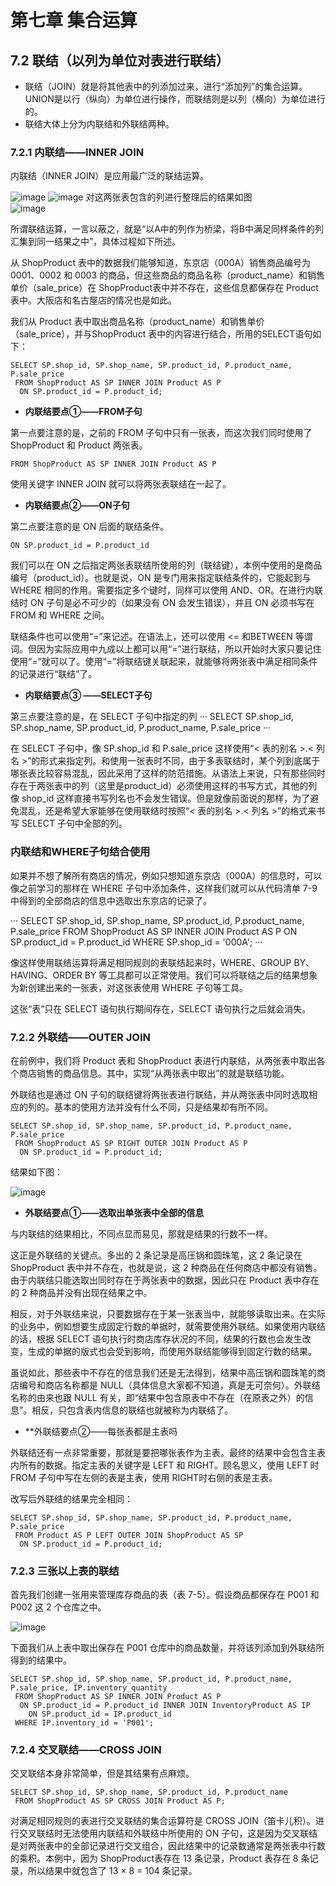 # 第七章 集合运算
## 7.2 联结（以列为单位对表进行联结）
- 联结（JOIN）就是将其他表中的列添加过来，进行“添加列”的集合运算。
UNION是以行（纵向）为单位进行操作，而联结则是以列（横向）为单位进行的。
- 联结大体上分为内联结和外联结两种。

### 7.2.1 内联结——INNER JOIN

内联结（INNER JOIN）是应用最广泛的联结运算。

![image](https://user-images.githubusercontent.com/80316882/117531139-9c6a2000-b013-11eb-80c6-37fbedf5be17.png)
![image](https://user-images.githubusercontent.com/80316882/117531153-b60b6780-b013-11eb-9f2b-6423d1f54e69.png)
对这两张表包含的列进行整理后的结果如图<br>
![image](https://user-images.githubusercontent.com/80316882/117531170-d1767280-b013-11eb-80c0-416da47bef6c.png)

所谓联结运算，一言以蔽之，就是“以A中的列作为桥梁，将B中满足同样条件的列汇集到同一结果之中”，具体过程如下所述。

从 ShopProduct 表中的数据我们能够知道，东京店（000A）销售商品编号为 0001、0002 和 0003 的商品，但这些商品的商品名称（product_name）和销售单价（sale_price）在 ShopProduct表中并不存在，这些信息都保存在 Product 表中。大阪店和名古屋店的情况也是如此。

我们从 Product 表中取出商品名称（product_name）和销售单价（sale_price），并与ShopProduct 表中的内容进行结合，所用的SELECT语句如下：
```
SELECT SP.shop_id, SP.shop_name, SP.product_id, P.product_name, P.sale_price
 FROM ShopProduct AS SP INNER JOIN Product AS P 
  ON SP.product_id = P.product_id;
```

- **内联结要点①——FROM子句**

第一点要注意的是，之前的 FROM 子句中只有一张表，而这次我们同时使用了 ShopProduct 和 Product 两张表。
```
FROM ShopProduct AS SP INNER JOIN Product AS P
```
使用关键字 INNER JOIN 就可以将两张表联结在一起了。
- **内联结要点②——ON子句**

第二点要注意的是 ON 后面的联结条件。
```
ON SP.product_id = P.product_id
```

我们可以在 ON 之后指定两张表联结所使用的列（联结键），本例中使用的是商品编号（product_id）。也就是说，ON 是专门用来指定联结条件的，它能起到与 WHERE 相同的作用。需要指定多个键时，同样可以使用 AND、OR。在进行内联结时 ON 子句是必不可少的（如果没有 ON 会发生错误），并且 ON 必须书写在 FROM 和 WHERE 之间。

联结条件也可以使用“=”来记述。在语法上，还可以使用 <= 和BETWEEN 等谓词。但因为实际应用中九成以上都可以用“=”进行联结，所以开始时大家只要记住使用“=”就可以了。使用“=”将联结键关联起来，就能够将两张表中满足相同条件的记录进行“联结”了。

- **内联结要点③ ——SELECT子句**

第三点要注意的是，在 SELECT 子句中指定的列
···
SELECT SP.shop_id, SP.shop_name, SP.product_id, P.product_name, P.sale_price
···

在 SELECT 子句中，像 SP.shop_id 和 P.sale_price 这样使用“< 表的别名 >.< 列名 >”的形式来指定列。和使用一张表时不同，由于多表联结时，某个列到底属于哪张表比较容易混乱，因此采用了这样的防范措施。从语法上来说，只有那些同时存在于两张表中的列（这里是product_id）必须使用这样的书写方式，其他的列像 shop_id 这样直接书写列名也不会发生错误。但是就像前面说的那样，为了避免混乱，还是希望大家能够在使用联结时按照“< 表的别名 >.< 列名 >”的格式来书写 SELECT 子句中全部的列。

### 内联结和WHERE子句结合使用

如果并不想了解所有商店的情况，例如只想知道东京店（000A）的信息时，可以像之前学习的那样在 WHERE 子句中添加条件，这样我们就可以从代码清单 7-9 中得到的全部商店的信息中选取出东京店的记录了。

···
SELECT SP.shop_id, SP.shop_name, SP.product_id, P.product_name, P.sale_price
 FROM ShopProduct AS SP INNER JOIN Product AS P 
 ON SP.product_id = P.product_id
 WHERE SP.shop_id = '000A';
···

像这样使用联结运算将满足相同规则的表联结起来时，WHERE、GROUP BY、HAVING、ORDER BY 等工具都可以正常使用。我们可以将联结之后的结果想象为新创建出来的一张表，对这张表使用 WHERE 子句等工具。

这张“表”只在 SELECT 语句执行期间存在，SELECT 语句执行之后就会消失。

### 7.2.2 外联结——OUTER JOIN

在前例中，我们将 Product 表和 ShopProduct 表进行内联结，从两张表中取出各个商店销售的商品信息。其中，实现“从两张表中取出”的就是联结功能。

外联结也是通过 ON 子句的联结键将两张表进行联结，并从两张表中同时选取相应的列的。基本的使用方法并没有什么不同，只是结果却有所不同。

```
SELECT SP.shop_id, SP.shop_name, SP.product_id, P.product_name, P.sale_price
 FROM ShopProduct AS SP RIGHT OUTER JOIN Product AS P 
  ON SP.product_id = P.product_id;
```
结果如下图：

![image](https://user-images.githubusercontent.com/80316882/117532641-0d610600-b01b-11eb-8cfe-bba065276311.png)


- **外联结要点①——选取出单张表中全部的信息**

与内联结的结果相比，不同点显而易见，那就是结果的行数不一样。

这正是外联结的关键点。多出的 2 条记录是高压锅和圆珠笔，这 2 条记录在 ShopProduct 表中并不存在，也就是说，这 2 种商品在任何商店中都没有销售。由于内联结只能选取出同时存在于两张表中的数据，因此只在 Product 表中存在的 2 种商品并没有出现在结果之中。

相反，对于外联结来说，只要数据存在于某一张表当中，就能够读取出来。在实际的业务中，例如想要生成固定行数的单据时，就需要使用外联结。如果使用内联结的话，根据 SELECT 语句执行时商店库存状况的不同，结果的行数也会发生改变，生成的单据的版式也会受到影响，而使用外联结能够得到固定行数的结果。

虽说如此，那些表中不存在的信息我们还是无法得到，结果中高压锅和圆珠笔的商店编号和商店名称都是 NULL（具体信息大家都不知道，真是无可奈何）。外联结名称的由来也跟 NULL 有关，即“结果中包含原表中不存在（在原表之外）的信息”。相反，只包含表内信息的联结也就被称为内联结了。

- **外联结要点②——每张表都是主表吗

外联结还有一点非常重要，那就是要把哪张表作为主表。最终的结果中会包含主表内所有的数据。指定主表的关键字是 LEFT 和 RIGHT。顾名思义，使用 LEFT 时 FROM 子句中写在左侧的表是主表，使用 RIGHT时右侧的表是主表。

改写后外联结的结果完全相同：

```
SELECT SP.shop_id, SP.shop_name, SP.product_id, P.product_name, P.sale_price
 FROM Product AS P LEFT OUTER JOIN ShopProduct AS SP 
  ON SP.product_id = P.product_id;
```

### 7.2.3 三张以上表的联结

首先我们创建一张用来管理库存商品的表（表 7-5）。假设商品都保存在 P001 和 P002 这 2 个仓库之中。

![image](https://user-images.githubusercontent.com/80316882/117532765-ccb5bc80-b01b-11eb-8dbd-1741f9dc1d3c.png)

下面我们从上表中取出保存在 P001 仓库中的商品数量，并将该列添加到外联结所得到的结果中。

```
SELECT SP.shop_id, SP.shop_name, SP.product_id, P.product_name, P.sale_price, IP.inventory_quantity
 FROM ShopProduct AS SP INNER JOIN Product AS P 
  ON SP.product_id = P.product_id INNER JOIN InventoryProduct AS IP 
    ON SP.product_id = IP.product_id
 WHERE IP.inventory_id = 'P001';
```

### 7.2.4 交叉联结——CROSS JOIN

交叉联结本身非常简单，但是其结果有点麻烦。

```
SELECT SP.shop_id, SP.shop_name, SP.product_id, P.product_name
 FROM ShopProduct AS SP CROSS JOIN Product AS P;
```

对满足相同规则的表进行交叉联结的集合运算符是 CROSS JOIN（笛卡儿积）。进行交叉联结时无法使用内联结和外联结中所使用的 ON 子句，这是因为交叉联结是对两张表中的全部记录进行交叉组合，因此结果中的记录数通常是两张表中行数的乘积。本例中，因为 ShopProduct表存在 13 条记录，Product 表存在 8 条记录，所以结果中就包含了 13 × 8 = 104 条记录。
